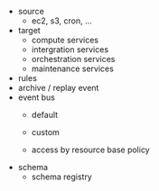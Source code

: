 - source    
    - ec2, s3, cron, ...
- target
    - compute services
    - intergration services
    - orchestration services
    - maintenance services
- rules
- archive / replay event
- event bus
    - default
    - custom

    - access by resource base policy
- schema
    - schema registry
